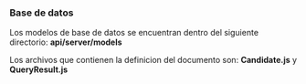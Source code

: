 ### Base de datos
Los modelos de base de datos se encuentran dentro del siguiente directorio: 
**api/server/models**

Los archivos que contienen la definicion del documento son: **Candidate.js** y **QueryResult.js**
